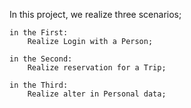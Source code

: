 
In this project, we realize three scenarios;

    in the First:
        Realize Login with a Person;

    in the Second:
        Realize reservation for a Trip;

    in the Third:
        Realize alter in Personal data;